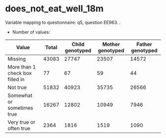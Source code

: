 # does_not_eat_well_18m
Variable mapping to questionnaire: q5, question EE963.
.
- Number of values:

| Value | Total | Child genotyped | Mother genotyped | Father genotyped |
| ----- | ----- | --------------- | ---------------- | ---------------- |
| Missing | 43083 | 27747 | 23507 | 14572 |
| More than 1 check box filled in | 77 | 67 | 59 |44 |
| Not true | 51832 | 40923 | 35735 |26566 |
| Somewhat or sometimes true | 16267 | 12802 | 10949 |7946 |
| Very true or often true | 2364 | 1816 | 1519 |1090 |



